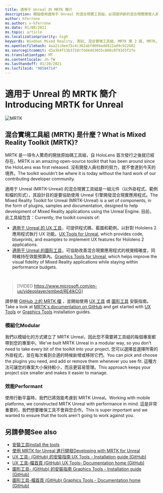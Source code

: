 ```yaml
---
title: 適用于 Unreal 的 MRTK 簡介
description: 開始使用適用于 Unreal 的混合現實工具組，必須提供新的混合現實開發人員。
author: hferrone
ms.author: v-hferrone
ms.date: 01/08/2021
ms.topic: article
ms.localizationpriority: high
keywords: Windows Mixed Reality, 測試, 混合實境工具組, MRTK 第 2 版, MRTK, 工具, SDK, HoloLens, HoloLens 2, 混合實境頭戴式裝置, windows 混合實境頭戴式裝置, 虛擬實境頭戴式裝置, 跨平台
ms.openlocfilehash: 4aa21cbee75c4c362abfd609add922ad9c922682
ms.sourcegitcommit: d3a3b4f13b3728cfdd4d43035c806c0791d3f2fe
ms.translationtype: MT
ms.contentlocale: zh-TW
ms.lasthandoff: 01/20/2021
ms.locfileid: "98584714"
---
```

# <a name="introducing-mrtk-for-unreal"></a><span data-ttu-id="862eb-104">適用于 Unreal 的 MRTK 簡介</span><span class="sxs-lookup"><span data-stu-id="862eb-104">Introducing MRTK for Unreal</span></span>

![MRTK](../../design/images/MRTK_UX_Hero.png)

## <a name="what-is-mixed-reality-toolkit-mrtk"></a><span data-ttu-id="862eb-106">混合實境工具組 (MRTK) 是什麼？</span><span class="sxs-lookup"><span data-stu-id="862eb-106">What is Mixed Reality Toolkit (MRTK)?</span></span>

<span data-ttu-id="862eb-107">MRTK 是一項令人驚奇的開放原始碼工具組，自 HoloLens 首次發行之後就已經存在。</span><span class="sxs-lookup"><span data-stu-id="862eb-107">MRTK is an amazing open-source toolkit that has been around since the HoloLens was first released.</span></span> <span data-ttu-id="862eb-108">沒有開發人員社群的努力，就不會達到今天的境界。</span><span class="sxs-lookup"><span data-stu-id="862eb-108">The toolkit wouldn't be where it is today without the hard work of our contributing developer community.</span></span> 

<span data-ttu-id="862eb-109">適用于 Unreal (MRTK-Unreal) 的混合現實工具組是一組元件（以外掛程式、範例和檔的形式），其設計目的是要協助使用 Unreal 引擎開發混合現實應用程式。</span><span class="sxs-lookup"><span data-stu-id="862eb-109">The Mixed Reality Toolkit for Unreal (MRTK-Unreal) is a set of components, in the form of plugins, samples and documentation, designed to help development of Mixed Reality applications using the Unreal Engine.</span></span> <span data-ttu-id="862eb-110">目前，此工具組包含：</span><span class="sxs-lookup"><span data-stu-id="862eb-110">Currently, the toolkit consists of:</span></span>
* <span data-ttu-id="862eb-111">[適用于 Unreal 的 UX 工具](https://github.com/microsoft/MixedReality-UXTools-Unreal)，可提供程式碼、藍圖和範例，以針對 Hololens 2 應用程式執行 UX 功能。</span><span class="sxs-lookup"><span data-stu-id="862eb-111">[UX Tools for Unreal](https://github.com/microsoft/MixedReality-UXTools-Unreal), which provides code, blueprints, and examples to implement UX features for Hololens 2 applications.</span></span>
* <span data-ttu-id="862eb-112">[適用于 Unreal 的圖形工具](https://github.com/microsoft/MixedReality-GraphicsTools-Unreal)，可協助改善混合現實應用程式的視覺精確度，同時維持在效能預算內。</span><span class="sxs-lookup"><span data-stu-id="862eb-112">[Graphics Tools for Unreal](https://github.com/microsoft/MixedReality-GraphicsTools-Unreal), which helps improve the visual fidelity of Mixed Reality applications while staying within performance budgets.</span></span>

<br>

> [!VIDEO https://www.microsoft.com/en-us/videoplayer/embed/RE4IkCG]

<span data-ttu-id="862eb-113">請參閱 [GitHub 上的 MRTK 檔](https://microsoft.github.io/MixedReality-UXTools-Unreal/README.html) ，並開始使用 [UX 工具](https://microsoft.github.io/MixedReality-UXTools-Unreal/Docs/Installation.html) 或 [圖形工具](https://github.com/microsoft/MixedReality-GraphicsTools-Unreal/blob/main/Docs/Installation.md) 安裝指南。</span><span class="sxs-lookup"><span data-stu-id="862eb-113">Take a look at [MRTK's documentation on GitHub](https://microsoft.github.io/MixedReality-UXTools-Unreal/README.html) and get started with [UX Tools](https://microsoft.github.io/MixedReality-UXTools-Unreal/Docs/Installation.html) or [Graphics Tools](https://github.com/microsoft/MixedReality-GraphicsTools-Unreal/blob/main/Docs/Installation.md) installation guides.</span></span>

### <a name="modular"></a><span data-ttu-id="862eb-114">模組化</span><span class="sxs-lookup"><span data-stu-id="862eb-114">Modular</span></span>

<span data-ttu-id="862eb-115">我們以模組化的方式建立了 MRTK Unreal，因此您不需要將工具組的每個專案都帶到您的專案中。</span><span class="sxs-lookup"><span data-stu-id="862eb-115">We've built MRTK Unreal in a modular way, so you don't need to take every bit of the toolkit into your project.</span></span> <span data-ttu-id="862eb-116">您可以選擇並選擇所需的外掛程式，並在每次看到合適的時候新增或移除它們。</span><span class="sxs-lookup"><span data-stu-id="862eb-116">You can pick and choose the plugins you need, and add or remove them whenever you see fit.</span></span> <span data-ttu-id="862eb-117">這種方法可讓您的專案大小保持較小，而且更容易管理。</span><span class="sxs-lookup"><span data-stu-id="862eb-117">This approach keeps your project size smaller and makes it easier to manage.</span></span>  

### <a name="performant"></a><span data-ttu-id="862eb-118">效能</span><span class="sxs-lookup"><span data-stu-id="862eb-118">Performant</span></span>

<span data-ttu-id="862eb-119">使用行動平臺時，我們已將效能考慮到 MRTK Unreal。</span><span class="sxs-lookup"><span data-stu-id="862eb-119">Working with mobile platforms, we constructed MRTK Unreal with performance in mind.</span></span> <span data-ttu-id="862eb-120">這是非常重要的，我們想要確保工具不會與您合作。</span><span class="sxs-lookup"><span data-stu-id="862eb-120">This is super important and we wanted to ensure that the tools aren't going to work against you.</span></span>

## <a name="see-also"></a><span data-ttu-id="862eb-121">另請參閱</span><span class="sxs-lookup"><span data-stu-id="862eb-121">See also</span></span>

* [<span data-ttu-id="862eb-122">安裝工具</span><span class="sxs-lookup"><span data-stu-id="862eb-122">Install the tools</span></span>](../install-the-tools.md)
* [<span data-ttu-id="862eb-123">使用 MRTK for Unreal 進行開發</span><span class="sxs-lookup"><span data-stu-id="862eb-123">Developing with MRTK for Unreal</span></span>](unreal-development-overview.md)
* [<span data-ttu-id="862eb-124">UX 工具- (GitHub) 的安裝指南 </span><span class="sxs-lookup"><span data-stu-id="862eb-124">UX Tools - Installation guide (GitHub)</span></span>](https://microsoft.github.io/MixedReality-UXTools-Unreal/Docs/Installation.html)
* [<span data-ttu-id="862eb-125">UX 工具-檔首頁 (GitHub) </span><span class="sxs-lookup"><span data-stu-id="862eb-125">UX Tools- Documentation home (GitHub)</span></span>](https://microsoft.github.io/MixedReality-UXTools-Unreal/README.html)
* [<span data-ttu-id="862eb-126">圖形工具- (GitHub) 的安裝指南 </span><span class="sxs-lookup"><span data-stu-id="862eb-126">Graphics Tools - Installation guide (GitHub)</span></span>](https://github.com/microsoft/MixedReality-GraphicsTools-Unreal/blob/main/Docs/Installation.md)
* [<span data-ttu-id="862eb-127">圖形工具-檔首頁 (GitHub) </span><span class="sxs-lookup"><span data-stu-id="862eb-127">Graphics Tools - Documentation home (GitHub)</span></span>](https://github.com/microsoft/MixedReality-GraphicsTools-Unreal/)